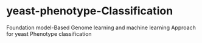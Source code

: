 # yeast-phenotype-Classification
Foundation model-Based Genome learning and machine learning Approach for yeast Phenotype classification
